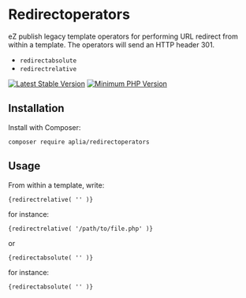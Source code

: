 # Redirectoperators

eZ publish legacy template operators for performing URL redirect from within a template. The operators will send an HTTP header 301.

- `redirectabsolute`
- `redirectrelative`

[![Latest Stable Version](https://img.shields.io/packagist/v/aplia/redirectoperators.svg?style=flat-square)](https://packagist.org/packages/aplia/redirectoperators)
[![Minimum PHP Version](https://img.shields.io/badge/php-%3E%3D%205.3-8892BF.svg?style=flat-square)](https://php.net/)


## Installation
Install with Composer:

```
composer require aplia/redirectoperators
```

## Usage
From within a template, write:
```
{redirectrelative( '' )}
```
for instance:
```
{redirectrelative( '/path/to/file.php' )}
```
or
```
{redirectabsolute( '' )}
```
for instance:
```
{redirectabsolute( '' )}
```
